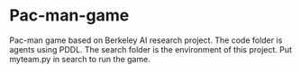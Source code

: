 # Pac-man-game
Pac-man game based on Berkeley AI research project.
The code folder is agents using PDDL.
The search folder is the environment of this project.
Put myteam.py in search to run the game.
